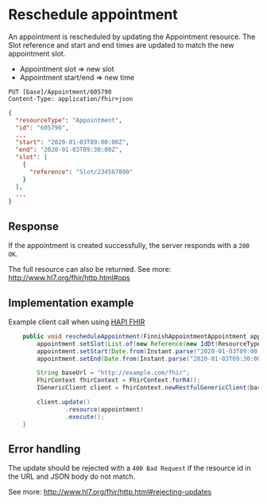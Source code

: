 # Reschedule appointment

An appointment is rescheduled by updating the Appointment resource. The Slot reference and start and end times are updated to match the new appointment slot.

* Appointment slot => new slot
* Appointment start/end => new time

```
PUT [base]/Appointment/605790
Content-Type: application/fhir+json
```

```json
{
  "resourceType": "Appointment",
  "id": "605790",
  ...
  "start": "2020-01-03T09:00:00Z",
  "end": "2020-01-03T09:30:00Z",
  "slot": [
    {
      "reference": "Slot/234567890"
    }
  ],
  ...
}
```

## Response
If the appointment is created successfully, the server responds with a `200 OK`.

The full resource can also be returned. See more: http://www.hl7.org/fhir/http.html#ops

## Implementation example
Example client call when using [HAPI FHIR](https://hapifhir.io/)
```java
    public void rescheduleAppointment(FinnishAppointmentAppointment appointment) {
        appointment.setSlot(List.of(new Reference(new IdDt(ResourceTypes.SLOT.toCode(), "12345"))));
        appointment.setStart(Date.from(Instant.parse("2020-01-03T09:00:00Z")));
        appointment.setEnd(Date.from(Instant.parse("2020-01-03T09:30:00Z")));

        String baseUrl = "http://example.com/fhir";
        FhirContext fhirContext = FhirContext.forR4();
        IGenericClient client = fhirContext.newRestfulGenericClient(baseUrl);

        client.update()
                .resource(appointment)
                .execute();
    }
```

## Error handling
The update should be rejected with a `400 Bad Request` if the resource id in the URL and JSON body do not match.

See more: http://www.hl7.org/fhir/http.html#rejecting-updates